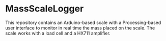 # MassScaleLogger
This repository contains an Arduino-based scale with a Processing-based user interface to monitor in real time the mass placed on the scale. The scale works with a load cell and a HX711 amplifier.
